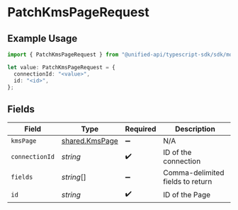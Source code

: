 # PatchKmsPageRequest

## Example Usage

```typescript
import { PatchKmsPageRequest } from "@unified-api/typescript-sdk/sdk/models/operations";

let value: PatchKmsPageRequest = {
  connectionId: "<value>",
  id: "<id>",
};
```

## Fields

| Field                                                   | Type                                                    | Required                                                | Description                                             |
| ------------------------------------------------------- | ------------------------------------------------------- | ------------------------------------------------------- | ------------------------------------------------------- |
| `kmsPage`                                               | [shared.KmsPage](../../../sdk/models/shared/kmspage.md) | :heavy_minus_sign:                                      | N/A                                                     |
| `connectionId`                                          | *string*                                                | :heavy_check_mark:                                      | ID of the connection                                    |
| `fields`                                                | *string*[]                                              | :heavy_minus_sign:                                      | Comma-delimited fields to return                        |
| `id`                                                    | *string*                                                | :heavy_check_mark:                                      | ID of the Page                                          |